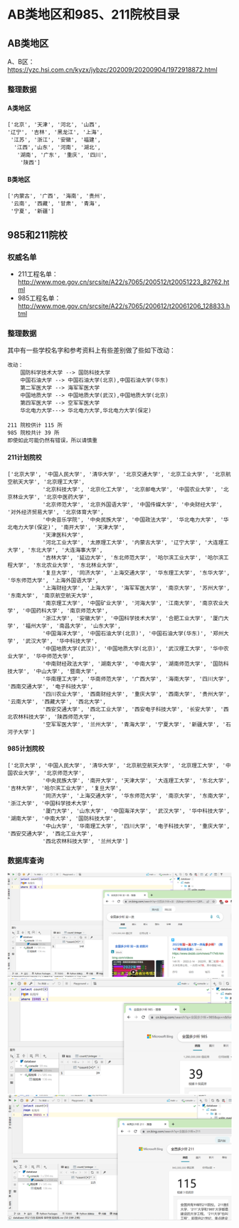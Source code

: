 
# AB类地区和985、211院校目录


## AB类地区
A、B区：https://yzc.hsi.com.cn/kyzx/jybzc/202009/20200904/1972918872.html

### 整理数据
#### A类地区
```text
['北京', '天津', '河北', '山西', 
'辽宁', '吉林', '黑龙江', '上海',
 '江苏', '浙江', '安徽', '福建',
  '江西','山东', '河南', '湖北',
   '湖南', '广东', '重庆', '四川',
    '陕西']

```

#### B类地区
```text
['内蒙古', '广西', '海南', '贵州',
 '云南', '西藏', '甘肃', '青海', 
 '宁夏', '新疆']
```

## 985和211院校

### 权威名单
- 211工程名单：http://www.moe.gov.cn/srcsite/A22/s7065/200512/t20051223_82762.html
- 985工程名单：http://www.moe.gov.cn/srcsite/A22/s7065/200612/t20061206_128833.html

### 整理数据
其中有一些学校名字和参考资料上有些差别做了些如下改动：

    改动：
        国防科学技术大学 --> 国防科技大学
        中国石油大学 --> 中国石油大学(北京),中国石油大学(华东)
        第二军医大学 --> 海军军医大学
        中国地质大学 --> 中国地质大学(武汉),中国地质大学(北京)
        第四军医大学 --> 空军军医大学
        华北电力大学---> 华北电力大学,华北电力大学(保定)

    211 院校供计 115 所
    985 院校共计 39 所
    即使如此可能仍然有错误，所以请慎重
#### 211计划院校

```text
['北京大学', '中国人民大学', '清华大学', '北京交通大学', '北京工业大学', '北京航空航天大学', '北京理工大学',
           '北京科技大学', '北京化工大学', '北京邮电大学', '中国农业大学', '北京林业大学', '北京中医药大学',
           '北京师范大学', '北京外国语大学', '中国传媒大学', '中央财经大学', '对外经济贸易大学', '北京体育大学',
           '中央音乐学院', '中央民族大学', '中国政法大学', '华北电力大学', '华北电力大学(保定)', '南开大学', '天津大学',
           '天津医科大学',
           '河北工业大学', '太原理工大学', '内蒙古大学', '辽宁大学', '大连理工大学', '东北大学', '大连海事大学',
           '吉林大学', '延边大学', '东北师范大学', '哈尔滨工业大学', '哈尔滨工程大学', '东北农业大学', '东北林业大学',
           '复旦大学', '同济大学', '上海交通大学', '华东理工大学', '东华大学', '华东师范大学', '上海外国语大学',
           '上海财经大学', '上海大学', '海军军医大学', '南京大学', '苏州大学', '东南大学', '南京航空航天大学',
           '南京理工大学', '中国矿业大学', '河海大学', '江南大学', '南京农业大学', '中国药科大学', '南京师范大学',
           '浙江大学', '安徽大学', '中国科学技术大学', '合肥工业大学', '厦门大学', '福州大学', '南昌大学', '山东大学',
           '中国海洋大学', '中国石油大学(北京)', '中国石油大学(华东)', '郑州大学', '武汉大学', '华中科技大学',
           '中国地质大学(武汉)', '中国地质大学(北京)', '武汉理工大学', '华中农业大学', '华中师范大学',
           '中南财经政法大学', '湖南大学', '中南大学', '湖南师范大学', '国防科技大学', '中山大学', '暨南大学',
           '华南理工大学', '华南师范大学', '广西大学', '海南大学', '四川大学', '西南交通大学', '电子科技大学',
           '四川农业大学', '西南财经大学', '重庆大学', '西南大学', '贵州大学', '云南大学', '西藏大学', '西北大学',
           '西安交通大学', '西北工业大学', '西安电子科技大学', '长安大学', '西北农林科技大学', '陕西师范大学',
           '空军军医大学', '兰州大学', '青海大学', '宁夏大学', '新疆大学', '石河子大学']

```

#### 985计划院校

```text
['北京大学', '中国人民大学', '清华大学', '北京航空航天大学', '北京理工大学', '中国农业大学', '北京师范大学',
           '中央民族大学', '南开大学', '天津大学', '大连理工大学', '东北大学', '吉林大学', '哈尔滨工业大学', '复旦大学',
           '同济大学', '上海交通大学', '华东师范大学', '南京大学', '东南大学', '浙江大学', '中国科学技术大学',
           '厦门大学', '山东大学', '中国海洋大学', '武汉大学', '华中科技大学', '湖南大学', '中南大学', '国防科技大学',
           '中山大学', '华南理工大学', '四川大学', '电子科技大学', '重庆大学', '西安交通大学', '西北工业大学',
           '西北农林科技大学', '兰州大学']
```

### 数据库查询
![](img/count双一流.png)
![](img/count985.png)
![](img/count211.png)